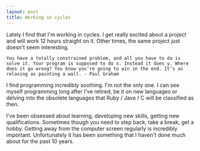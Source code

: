 ```yaml
---
layout: post
title: Working in cycles
---
```


Lately I find that I'm working in cycles.  I get really excited about a project and will work 12 hours straight on it.  Other times, the same project just doesn't seem interesting.  

``You have a totally constrained problem, and all you have to do is solve it. Your program is supposed to do x. Instead it does y. Where does it go wrong? You know you’re going to win in the end. It’s as relaxing as painting a wall. - Paul Graham``

I find programming incredibly soothing.  I'm not the only one.  I can see myself programming long after I've retired, be it on new languages or delving into the obsolete languages that Ruby / Java / C will be classified as then.

I've been obsessed about learning, developing new skills, getting new qualifications.  Sometimes though you need to step back, take a break, get a hobby.  Getting away from the computer screen regularly is incredibly important.  Unfortunately it has been something that I haven't done much about for the past 10 years.